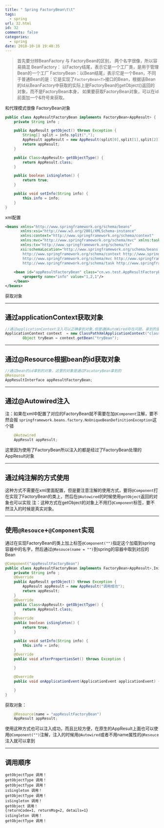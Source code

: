 ```yaml
---
title: " Spring FactoryBean\t\t"
tags:
  - spring
url: 32.html
id: 32
comments: false
categories:
  - spring
date: 2018-10-18 19:48:35
---
```

>首先要分辨BeanFactory 与 FactoryBean的区别， 两个名字很像，所以容易搞混
>BeanFactory： 以Factory结尾，表示它是一个工厂类，是用于管理Bean的一个工厂
>FactoryBean：以Bean结尾，表示它是一个Bean，不同于普通Bean的是：它是实现了`FactoryBean<T>`接口的Bean，根据该Bean的Id从BeanFactory中获取的实际上是FactoryBean的getObject()返回的对象，而不是FactoryBean本身， 如果要获取FactoryBean对象，可以在id前面加一个&符号来获取。

和代理模式很像
FactoryBean对象
```java
public class AppResultFactoryBean implements FactoryBean<AppResult> {
    private String info ;

    public AppResult getObject() throws Exception {
        String[] split = info.split(",");
        AppResult appResult = new AppResult(split[0],split[1],split[2]);
        return appResult;
    }

    public Class<AppResult> getObjectType() {
        return AppResult.class;
    }

    public boolean isSingleton() {
        return true;
    }

    public void setInfo(String info) {
        this.info = info;
    }
}
```
xml配置
```xml
<beans xmlns="http://www.springframework.org/schema/beans"
       xmlns:xsi="http://www.w3.org/2001/XMLSchema-instance"
       xmlns:context="http://www.springframework.org/schema/context"
       xmlns:mvc="http://www.springframework.org/schema/mvc" xmlns:task="http://www.springframework.org/schema/task"
       xmlns:tx="http://www.springframework.org/schema/tx"
       xsi:schemaLocation="http://www.springframework.org/schema/beans http://www.springframework.org/schema/beans/spring-beans-4.0.xsd
        http://www.springframework.org/schema/context http://www.springframework.org/schema/context/spring-context-4.0.xsd
        http://www.springframework.org/schema/mvc http://www.springframework.org/schema/mvc/spring-mvc-4.0.xsd
        http://www.springframework.org/schema/task http://www.springframework.org/schema/task/spring-task-4.0.xsd http://www.springframework.org/schema/tx http://www.springframework.org/schema/tx/spring-tx.xsd">
        
    <bean id="appResultFactoryBean" class="cn.ws.test.AppResultFactoryBean" autowire="default">
        <property name="info" value="1,2,1"/>
    </bean>
</beans>
```
获取对象

---
## 通过applicationContext获取对象

```java
//通过applicationContext注入可以正确拿到对象,但是通@AutoWired存在问题，拿到的是FactoryBean本身
ApplicationContext context  = new ClassPathXmlApplicationContext("classpath:spring/spring-beans.xml");
        Object tryBean = context.getBean("tryBean");
```

---
## 通过@Resource根据bean的id获取对象

```java
//通过bean的id拿到的对象，这里的对象是通过FacatoryBean拿到的
@Resource
AppResultInterface appResultFactoryBean;
```

---
## 通过@Autowired注入
注：如果在xml中配置了对应的FactoryBean就不需要在加`@Component`注解，要不然会报
`springframework.beans.factory.NoUniqueBeanDefinitionException`这个错
```java
    @Autowired
    AppResult appResult;
```
这里因为使用了FactoryBean所以注入的都是经过了FactoryBean处理的AppResult对象

---
## 通过纯注解的方式使用
这种方式不需要在xml里面配置，但是要注意注解的使用方式，要将`@Component`打在实现了FactoryBean的类上，然后在`@Autowired`的时候使用`getObject`返回的对象也可以实现
注：这种方式在getObject的对象上不用打`@Component`标签，要不然注入的时候是真实对象。

---
## 使用`@Resouce`+`@Component`实现
通过在实现FactoryBean的类上加上标签`@Component("")`指定这个加载到spring容器中的名字，然后通过`@Resouce(name = "")`到spring的容器中取到对应的Bean
```java
@Component("appResultFactoryBean")
public class AppResultFactoryBean implements FactoryBean<AppResult>,InitializingBean,ApplicationListener{
    private String info ;
    @Override
    public AppResult getObject() throws Exception {
        AppResult appResult = new AppResult("调用成功");
        return appResult;
    }
    @Override
    public Class<AppResult> getObjectType() {
        return AppResult.class;
    }
    @Override
    public boolean isSingleton() {
        return true;
    }

    public void setInfo(String info) {
        this.info = info;
    }
    @Override
    public void afterPropertiesSet() throws Exception {

    }

    @Override
    public void onApplicationEvent(ApplicationEvent applicationEvent) {

    }
}
```
获取对象：
```java
    @Resource(name = "appResultFactoryBean")
    AppResult appResult;
```
使用这种方式也可以注入成功，而且比较方便，在原生的AppResult上面也可以使用`@Component("")`注解，注入的时候用`@Autowired`或者不用name属性的`@Resouce`注入就可以拿到

---
## 调用顺序

    getObjectType 调用！
    getObjectType 调用！
    getObjectType 调用！
    isSingleton 调用！
    getObjectType 调用！
    isSingleton 调用！
    getObject 调用！
    {returnCode=1, returnMsg=2, details=1}
    isSingleton 调用！
    getObjectType 调用！